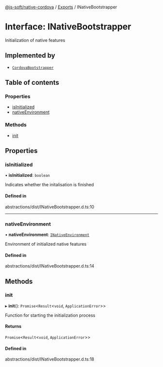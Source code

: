 [@js-soft/native-cordova](../README.md) / [Exports](../modules.md) / INativeBootstrapper

# Interface: INativeBootstrapper

Initialization of native features

## Implemented by

-   [`CordovaBootstrapper`](../classes/CordovaBootstrapper.md)

## Table of contents

### Properties

-   [isInitialized](INativeBootstrapper.md#isinitialized)
-   [nativeEnvironment](INativeBootstrapper.md#nativeenvironment)

### Methods

-   [init](INativeBootstrapper.md#init)

## Properties

### isInitialized

• **isInitialized**: `boolean`

Indicates whether the initalisation is finished

#### Defined in

abstractions/dist/INativeBootstrapper.d.ts:10

---

### nativeEnvironment

• **nativeEnvironment**: [`INativeEnvironment`](INativeEnvironment.md)

Environment of initialized native features

#### Defined in

abstractions/dist/INativeBootstrapper.d.ts:14

## Methods

### init

▸ **init**(): `Promise`<`Result`<`void`, `ApplicationError`\>\>

Function for starting the initialization process

#### Returns

`Promise`<`Result`<`void`, `ApplicationError`\>\>

#### Defined in

abstractions/dist/INativeBootstrapper.d.ts:18

